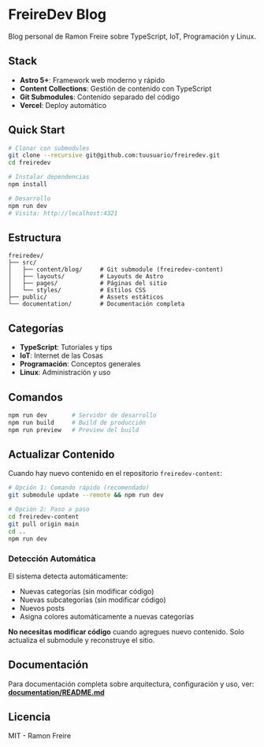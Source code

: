# FreireDev Blog

Blog personal de Ramon Freire sobre TypeScript, IoT, Programación y Linux.

## Stack

- **Astro 5+**: Framework web moderno y rápido
- **Content Collections**: Gestión de contenido con TypeScript
- **Git Submodules**: Contenido separado del código
- **Vercel**: Deploy automático

## Quick Start

```bash
# Clonar con submodules
git clone --recursive git@github.com:tuusuario/freiredev.git
cd freiredev

# Instalar dependencias
npm install

# Desarrollo
npm run dev
# Visita: http://localhost:4321
```

## Estructura

```
freiredev/
├── src/
│   ├── content/blog/     # Git submodule (freiredev-content)
│   ├── layouts/          # Layouts de Astro
│   ├── pages/            # Páginas del sitio
│   └── styles/           # Estilos CSS
├── public/               # Assets estáticos
└── documentation/        # Documentación completa
```

## Categorías

- **TypeScript**: Tutoriales y tips
- **IoT**: Internet de las Cosas
- **Programación**: Conceptos generales
- **Linux**: Administración y uso

## Comandos

```bash
npm run dev       # Servidor de desarrollo
npm run build     # Build de producción
npm run preview   # Preview del build
```

## Actualizar Contenido

Cuando hay nuevo contenido en el repositorio `freiredev-content`:

```bash
# Opción 1: Comando rápido (recomendado)
git submodule update --remote && npm run dev

# Opción 2: Paso a paso
cd freiredev-content
git pull origin main
cd ..
npm run dev
```

### Detección Automática

El sistema detecta automáticamente:
- Nuevas categorías (sin modificar código)
- Nuevas subcategorías (sin modificar código)
- Nuevos posts
- Asigna colores automáticamente a nuevas categorías

**No necesitas modificar código** cuando agregues nuevo contenido. Solo actualiza el submodule y reconstruye el sitio.

## Documentación

Para documentación completa sobre arquitectura, configuración y uso, ver:
**[documentation/README.md](documentation/README.md)**

## Licencia

MIT - Ramon Freire
